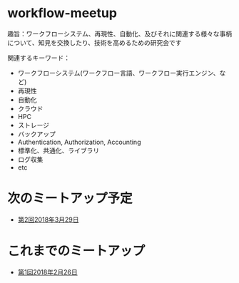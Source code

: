 # workflow-meetup

趣旨：ワークフローシステム、再現性、自動化、及びそれに関連する様々な事柄について、知見を交換したり、技術を高めるための研究会です

関連するキーワード：
* ワークフローシステム(ワークフロー言語、ワークフロー実行エンジン、など)
* 再現性
* 自動化
* クラウド
* HPC
* ストレージ
* バックアップ
* Authentication, Authorization, Accounting
* 標準化、共通化、ライブラリ
* ログ収集
* etc


# 次のミートアップ予定

* [第2回2018年3月29日](https://github.com/manabuishii/workflow-meetup/wiki/20180329)

# これまでのミートアップ

* [第1回2018年2月26日](https://github.com/manabuishii/workflow-meetup/wiki/20180226)
